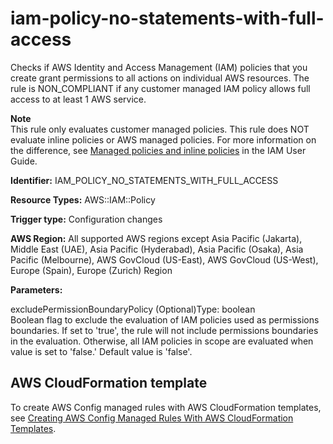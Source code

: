 # iam\-policy\-no\-statements\-with\-full\-access<a name="iam-policy-no-statements-with-full-access"></a>

Checks if AWS Identity and Access Management \(IAM\) policies that you create grant permissions to all actions on individual AWS resources\. The rule is NON\_COMPLIANT if any customer managed IAM policy allows full access to at least 1 AWS service\. 

**Note**  
This rule only evaluates customer managed policies\. This rule does NOT evaluate inline policies or AWS managed policies\. For more information on the difference, see [Managed policies and inline policies](https://docs.aws.amazon.com/IAM/latest/UserGuide/access_policies_managed-vs-inline.html) in the IAM User Guide\.

**Identifier:** IAM\_POLICY\_NO\_STATEMENTS\_WITH\_FULL\_ACCESS

**Resource Types:** AWS::IAM::Policy

**Trigger type:** Configuration changes

**AWS Region:** All supported AWS regions except Asia Pacific \(Jakarta\), Middle East \(UAE\), Asia Pacific \(Hyderabad\), Asia Pacific \(Osaka\), Asia Pacific \(Melbourne\), AWS GovCloud \(US\-East\), AWS GovCloud \(US\-West\), Europe \(Spain\), Europe \(Zurich\) Region

**Parameters:**

excludePermissionBoundaryPolicy \(Optional\)Type: boolean  
Boolean flag to exclude the evaluation of IAM policies used as permissions boundaries\. If set to 'true', the rule will not include permissions boundaries in the evaluation\. Otherwise, all IAM policies in scope are evaluated when value is set to 'false\.' Default value is 'false'\.

## AWS CloudFormation template<a name="w2aac12c33c15b9d373c19"></a>

To create AWS Config managed rules with AWS CloudFormation templates, see [Creating AWS Config Managed Rules With AWS CloudFormation Templates](aws-config-managed-rules-cloudformation-templates.md)\.
